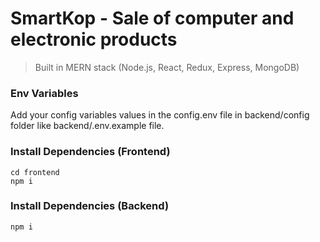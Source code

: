 
# SmartKop - Sale of computer and electronic products

> Built in MERN stack (Node.js, React, Redux, Express, MongoDB)

### Env Variables

Add your config variables values in the config.env file in backend/config folder like backend/.env.example file.

### Install Dependencies (Frontend)

```
cd frontend
npm i
```

### Install Dependencies (Backend)

```
npm i
```
